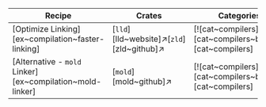 | Recipe | Crates | Categories |
|---|---|---|
| [Optimize Linking][ex~compilation~faster-linking] | [`lld`][lld~website]↗[`zld`][zld~github]↗ | [![cat~compilers][cat~compilers~badge]][cat~compilers] |
| [Alternative - `mold` Linker][ex~compilation~mold-linker] | [`mold`][mold~github]↗ | [![cat~compilers][cat~compilers~badge]][cat~compilers] |
